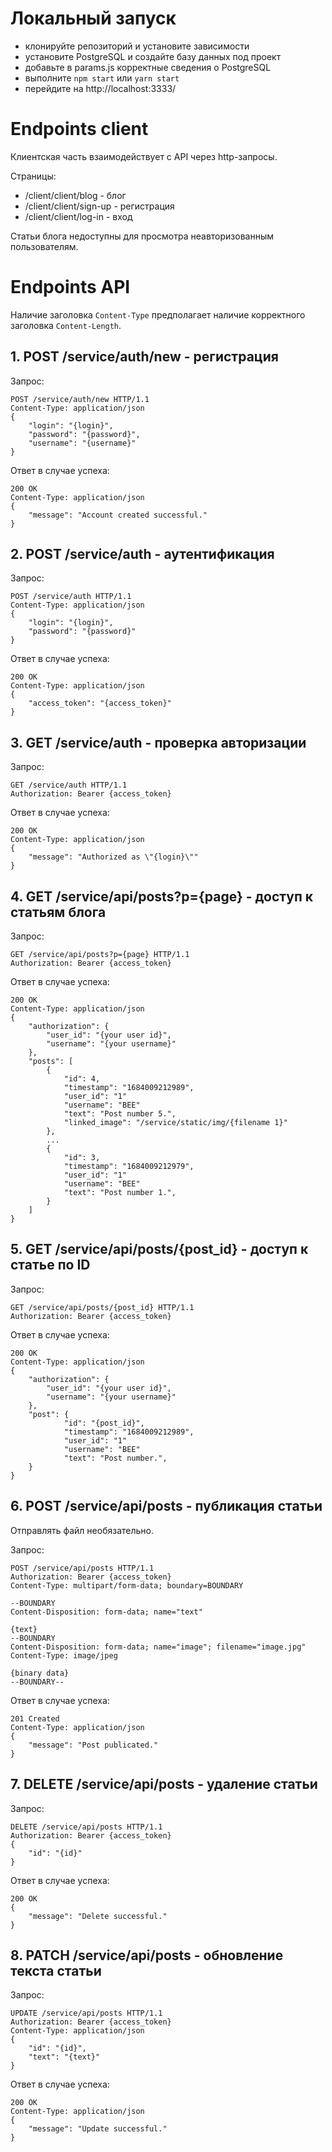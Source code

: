 # Локальный запуск

- клонируйте репозиторий и установите зависимости
- установите PostgreSQL и создайте базу данных под проект
- добавьте в params.js корректные сведения о PostgreSQL
- выполните `npm start` или `yarn start`
- перейдите на http://localhost:3333/

# Endpoints client

Клиентская часть взаимодействует с API через http-запросы.

Страницы:
- /client/client/blog - блог
- /client/client/sign-up - регистрация
- /client/client/log-in - вход

Статьи блога недоступны для просмотра неавторизованным пользователям.

# Endpoints API

Наличие заголовка `Content-Type` предполагает наличие корректного заголовка `Content-Length`.

## 1. POST /service/auth/new - регистрация

Запрос:

```http
POST /service/auth/new HTTP/1.1
Content-Type: application/json
{
    "login": "{login}",
    "password": "{password}",
    "username": "{username}"
}
```

Ответ в случае успеха:

```http
200 OK
Content-Type: application/json
{
    "message": "Account created successful."
}
```

## 2. POST /service/auth - аутентификация

Запрос:

```http
POST /service/auth HTTP/1.1
Content-Type: application/json
{
    "login": "{login}",
    "password": "{password}"
}
```

Ответ в случае успеха:

```http
200 OK
Content-Type: application/json
{
    "access_token": "{access_token}"
}
```

## 3. GET /service/auth - проверка авторизации

Запрос:

```http
GET /service/auth HTTP/1.1
Authorization: Bearer {access_token}
```

Ответ в случае успеха:

```http
200 OK
Content-Type: application/json
{
    "message": "Authorized as \"{login}\""
}
```

## 4. GET /service/api/posts?p={page} - доступ к статьям блога

Запрос:

```http
GET /service/api/posts?p={page} HTTP/1.1
Authorization: Bearer {access_token}
```

Ответ в случае успеха:

```http
200 OK
Content-Type: application/json
{
    "authorization": {
        "user_id": "{your user id}",
        "username": "{your username}"
    },
    "posts": [
        {
            "id": 4,
            "timestamp": "1684009212989",
            "user_id": "1"
            "username": "BEE"
            "text": "Post number 5.",
            "linked_image": "/service/static/img/{filename 1}"
        },
        ...
        {
            "id": 3,
            "timestamp": "1684009212979",
            "user_id": "1"
            "username": "BEE"
            "text": "Post number 1.",
        }
    ]
}
```

## 5. GET /service/api/posts/{post_id} - доступ к статье по ID

Запрос:

```http
GET /service/api/posts/{post_id} HTTP/1.1
Authorization: Bearer {access_token}
```

Ответ в случае успеха:

```http
200 OK
Content-Type: application/json
{
    "authorization": {
        "user_id": "{your user id}",
        "username": "{your username}"
    },
    "post": {
            "id": "{post_id}",
            "timestamp": "1684009212989",
            "user_id": "1"
            "username": "BEE"
            "text": "Post number.",
    }
}
```

## 6. POST /service/api/posts - публикация статьи

Отправлять файл необязательно.

Запрос:

```http
POST /service/api/posts HTTP/1.1
Authorization: Bearer {access_token}
Content-Type: multipart/form-data; boundary=BOUNDARY

--BOUNDARY
Content-Disposition: form-data; name="text"

{text}
--BOUNDARY
Content-Disposition: form-data; name="image"; filename="image.jpg"
Content-Type: image/jpeg

{binary data}
--BOUNDARY--

```

Ответ в случае успеха:

```http
201 Created
Content-Type: application/json
{
    "message": "Post publicated."
}
```

## 7. DELETE /service/api/posts - удаление статьи

Запрос:

```http
DELETE /service/api/posts HTTP/1.1
Authorization: Bearer {access_token}
{
    "id": "{id}"
}
```

Ответ в случае успеха:

```http
200 OK
{
    "message": "Delete successful."
}
```

## 8. PATCH /service/api/posts - обновление текста статьи

Запрос:

```http
UPDATE /service/api/posts HTTP/1.1
Authorization: Bearer {access_token}
Content-Type: application/json
{
    "id": "{id}",
    "text": "{text}"
}
```

Ответ в случае успеха:

```http
200 OK
Content-Type: application/json
{
    "message": "Update successful."
}
```
